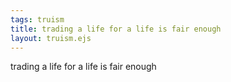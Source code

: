 ```yaml
---
tags: truism
title: trading a life for a life is fair enough
layout: truism.ejs
---
```


trading a life for a life is fair enough